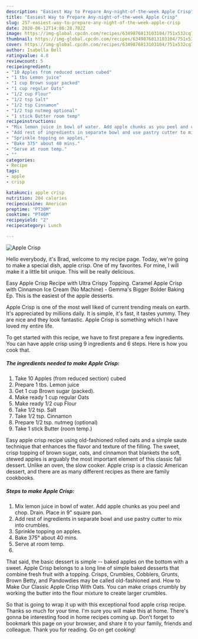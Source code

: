 ```yaml
---
description: "Easiest Way to Prepare Any-night-of-the-week Apple Crisp"
title: "Easiest Way to Prepare Any-night-of-the-week Apple Crisp"
slug: 257-easiest-way-to-prepare-any-night-of-the-week-apple-crisp
date: 2020-06-12T14:08:28.702Z
image: https://img-global.cpcdn.com/recipes/6349876813103104/751x532cq70/apple-crisp-recipe-main-photo.jpg
thumbnail: https://img-global.cpcdn.com/recipes/6349876813103104/751x532cq70/apple-crisp-recipe-main-photo.jpg
cover: https://img-global.cpcdn.com/recipes/6349876813103104/751x532cq70/apple-crisp-recipe-main-photo.jpg
author: Isabella Bell
ratingvalue: 4.8
reviewcount: 5
recipeingredient:
- "10 Apples from reduced section cubed"
- "1 tbs Lemon juice"
- "1 cup Brown sugar packed"
- "1 cup regular Oats"
- "1/2 cup Flour"
- "1/2 tsp Salt"
- "1/2 tsp Cinnamon"
- "1/2 tsp nutmeg optional"
- "1 stick Butter room temp"
recipeinstructions:
- "Mix lemon juice in bowl of water. Add apple chunks as you peel and chop. Drain. Place in 9&#34; square pan."
- "Add rest of ingredients in separate bowl and use pastry cutter to mix into crumbles."
- "Sprinkle topping on apples."
- "Bake 375° about 40 mins."
- "Serve at room temp."
- ""
categories:
- Recipe
tags:
- apple
- crisp

katakunci: apple crisp 
nutrition: 204 calories
recipecuisine: American
preptime: "PT30M"
cooktime: "PT46M"
recipeyield: "2"
recipecategory: Lunch

---
```



![Apple Crisp](https://img-global.cpcdn.com/recipes/6349876813103104/751x532cq70/apple-crisp-recipe-main-photo.jpg)

Hello everybody, it's Brad, welcome to my recipe page. Today, we're going to make a special dish, apple crisp. One of my favorites. For mine, I will make it a little bit unique. This will be really delicious.

Easy Apple Crisp Recipe with Ultra Crispy Topping. Caramel Apple Crisp with Cinnamon Ice Cream (No Machine) - Gemma&#39;s Bigger Bolder Baking Ep. This is the easiest of the apple desserts.

Apple Crisp is one of the most well liked of current trending meals on earth. It's appreciated by millions daily. It is simple, it's fast, it tastes yummy. They are nice and they look fantastic. Apple Crisp is something which I have loved my entire life.


To get started with this recipe, we have to first prepare a few ingredients. You can have apple crisp using 9 ingredients and 6 steps. Here is how you cook that.

##### The ingredients needed to make Apple Crisp:

1. Take 10 Apples (from reduced section) cubed
1. Prepare 1 tbs. Lemon juice
1. Get 1 cup Brown sugar (packed).
1. Make ready 1 cup regular Oats
1. Make ready 1/2 cup Flour
1. Take 1/2 tsp. Salt
1. Take 1/2 tsp. Cinnamon
1. Prepare 1/2 tsp. nutmeg (optional)
1. Take 1 stick Butter (room temp.)


Easy apple crisp recipe using old-fashioned rolled oats and a simple saute technique that enhances the flavor and texture of the filling. The sweet, crisp topping of brown sugar, oats, and cinnamon that blankets the soft, stewed apples is arguably the most important element of this classic fall dessert. Unlike an oven, the slow cooker. Apple crisp is a classic American dessert, and there are as many different recipes as there are family cookbooks. 

##### Steps to make Apple Crisp:

1. Mix lemon juice in bowl of water. Add apple chunks as you peel and chop. Drain. Place in 9&#34; square pan.
1. Add rest of ingredients in separate bowl and use pastry cutter to mix into crumbles.
1. Sprinkle topping on apples.
1. Bake 375° about 40 mins.
1. Serve at room temp.
1. 


That said, the basic dessert is simple -- baked apples on the bottom with a sweet. Apple Crisp belongs to a long line of simple baked desserts that combine fresh fruit with a topping. Crisps, Crumbles, Cobblers, Grunts, Brown Betty, and Pandowdies may be called old-fashioned and. How to Make Our Classic Apple Crisp With Oats. You can make crisps crumbly by working the butter into the flour mixture to create larger crumbles. 

So that is going to wrap it up with this exceptional food apple crisp recipe. Thanks so much for your time. I'm sure you will make this at home. There's gonna be interesting food in home recipes coming up. Don't forget to bookmark this page on your browser, and share it to your family, friends and colleague. Thank you for reading. Go on get cooking!
